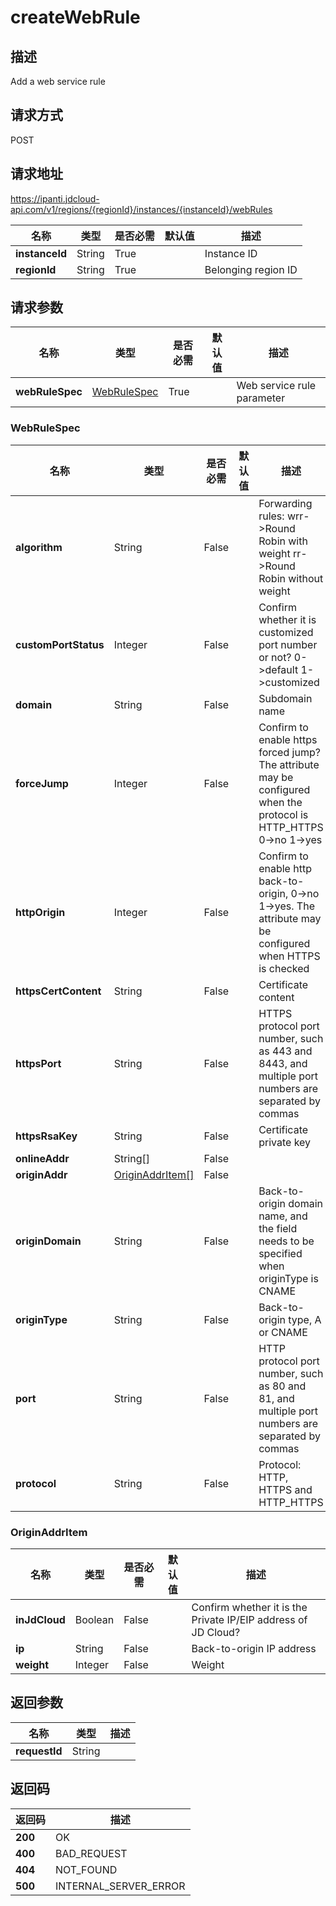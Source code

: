 # createWebRule


## 描述
Add a web service rule

## 请求方式
POST

## 请求地址
https://ipanti.jdcloud-api.com/v1/regions/{regionId}/instances/{instanceId}/webRules

|名称|类型|是否必需|默认值|描述|
|---|---|---|---|---|
|**instanceId**|String|True||Instance ID|
|**regionId**|String|True||Belonging region ID|

## 请求参数
|名称|类型|是否必需|默认值|描述|
|---|---|---|---|---|
|**webRuleSpec**|[WebRuleSpec](##WebRuleSpec)|True||Web service rule parameter|

### <a name="WebRuleSpec">WebRuleSpec</a>
|名称|类型|是否必需|默认值|描述|
|---|---|---|---|---|
|**algorithm**|String|False||Forwarding rules: wrr->Round Robin with weight  rr->Round Robin without weight|
|**customPortStatus**|Integer|False||Confirm whether it is customized port number or not? 0->default  1->customized|
|**domain**|String|False||Subdomain name|
|**forceJump**|Integer|False||Confirm to enable https forced jump? The attribute may be configured when the protocol is HTTP_HTTPS  0->no  1->yes|
|**httpOrigin**|Integer|False||Confirm to enable http back-to-origin, 0->no  1->yes. The attribute may be configured when HTTPS is checked|
|**httpsCertContent**|String|False||Certificate content|
|**httpsPort**|String|False||HTTPS protocol port number, such as 443 and 8443, and multiple port numbers are separated by commas|
|**httpsRsaKey**|String|False||Certificate private key|
|**onlineAddr**|String[]|False|||
|**originAddr**|[OriginAddrItem[]](##OriginAddrItem)|False|||
|**originDomain**|String|False||Back-to-origin domain name, and the field needs to be specified when originType is CNAME|
|**originType**|String|False||Back-to-origin type, A or CNAME|
|**port**|String|False||HTTP protocol port number, such as 80 and 81, and multiple port numbers are separated by commas|
|**protocol**|String|False||Protocol: HTTP, HTTPS and HTTP_HTTPS|
### <a name="OriginAddrItem">OriginAddrItem</a>
|名称|类型|是否必需|默认值|描述|
|---|---|---|---|---|
|**inJdCloud**|Boolean|False||Confirm whether it is the Private IP/EIP address of JD Cloud?|
|**ip**|String|False||Back-to-origin IP address|
|**weight**|Integer|False||Weight|

## 返回参数
|名称|类型|描述|
|---|---|---|
|**requestId**|String||



## 返回码
|返回码|描述|
|---|---|
|**200**|OK|
|**400**|BAD_REQUEST|
|**404**|NOT_FOUND|
|**500**|INTERNAL_SERVER_ERROR|
